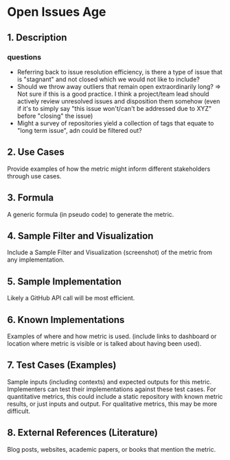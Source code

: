 # Open Issues Age

## 1. Description
### questions

  - Referring back to issue resolution efficiency, is there a type of issue that is "stagnant" and not closed which we would not like to include? 
  - Should we throw away outliers that remain open extraordinarily long? => Not sure if this is a good practice.  I think a project/team lead should actively review unresolved issues and disposition them somehow (even if it's to simply say "this issue won't/can't be addressed due to XYZ" before "closing" the issue)
  - Might a survey of repositories yield a collection of tags that equate to "long term issue", adn could be filtered out? 


## 2. Use Cases
Provide examples of how the metric might inform different stakeholders through use cases.

## 3. Formula
A generic formula (in pseudo code) to generate the metric.

## 4. Sample Filter and Visualization
Include a Sample Filter and Visualization (screenshot) of the metric from any implementation.

## 5. Sample Implementation
Likely a GitHub API call will be most efficient. 

## 6. Known Implementations
Examples of where and how metric is used. (include links to dashboard or location where metric is visible or is talked about having been used).

## 7. Test Cases (Examples)
Sample inputs (including contexts) and expected outputs for this metric. Implementers can test their implementations against these test cases. For quantitative metrics, this could include a static repository with known metric results, or just inputs and output. For qualitative metrics, this may be more difficult.

## 8. External References (Literature)
Blog posts, websites, academic papers, or books that mention the metric.
